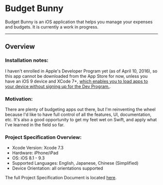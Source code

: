 # Budget Bunny

Budget Bunny is an iOS application that helps you manage your expenses and budgets. It is currently a work in progress.

-----------------------

## Overview

### Installation notes:

I haven't enrolled in Apple's Developer Program yet (as of April 10, 2016), so this app cannot be downloaded from the App Store for now, unless you have an iOS 9 device and XCode 7+, [which enables you to load apps to your device without signing up for the Dev Program.](http://bouk.co/blog/sideload-iphone/). 

### Motivation:

There are plenty of budgeting apps out there, but I'm reinventing the wheel because I'd like to have full control of all the features, UI, documentation, etc. It's also a good opportunity to get my feet wet on Swift, and apply what I've learned in the field so far.

### Project Specification Overview:

- Xcode Version: Xcode 7.3
- Hardware: iPhone/iPad
- OS: iOS 8.1 - 9.3
- Supported Languages: English, Japanese, Chinese (Simplified)
- Device Orientation: all orientations supported

The full Project Specification Document is located [here](https://github.com/kieferyap/budget-bunny/blob/feature/V0.1/master/BudgetBunny/Documents/budget-bunny.pdf).